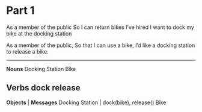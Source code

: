 # Part 1
As a member of the public
So I can return bikes I’ve hired
I want to dock my bike at the docking station

As a member of the public,
So that I can use a bike,
I’d like a docking station to release a bike.


---
**Nouns**
Docking Station
Bike

**Verbs**
dock
release
---

**Objects** | **Messages**
Docking Station | dock(bike), release()
Bike
